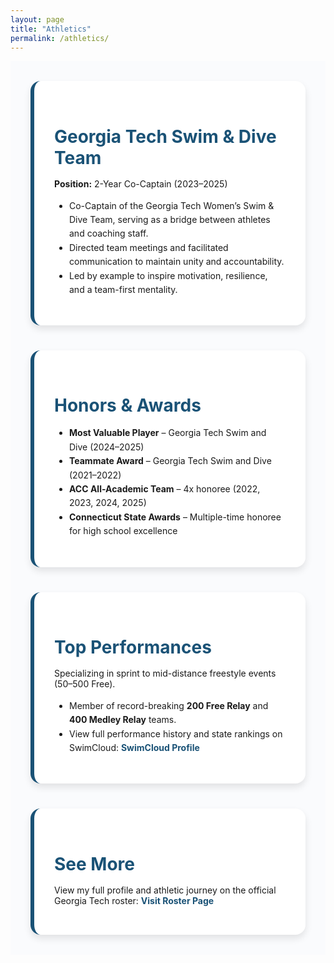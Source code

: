 ```yaml
---
layout: page
title: "Athletics"
permalink: /athletics/
---
```


<div class="athletics-wrapper">

  <section class="athletic-card">
    <h2>Georgia Tech Swim & Dive Team</h2>
    <p><strong>Position:</strong> 2-Year Co-Captain (2023–2025)</p>
    <ul>
      <li>Co-Captain of the Georgia Tech Women’s Swim & Dive Team, serving as a bridge between athletes and coaching staff.</li>
      <li>Directed team meetings and facilitated communication to maintain unity and accountability.</li>
      <li>Led by example to inspire motivation, resilience, and a team-first mentality.</li>
    </ul>
  </section>

  <section class="athletic-card">
    <h2>Honors & Awards</h2>
    <ul>
      <li><strong>Most Valuable Player</strong> – Georgia Tech Swim and Dive (2024–2025)</li>
      <li><strong>Teammate Award</strong> – Georgia Tech Swim and Dive (2021–2022)</li>
      <li><strong>ACC All-Academic Team</strong> – 4x honoree (2022, 2023, 2024, 2025)</li>
      <li><strong>Connecticut State Awards</strong> – Multiple-time honoree for high school excellence</li>
    </ul>
  </section>

  <section class="athletic-card">
    <h2>Top Performances</h2>
    <p>Specializing in sprint to mid-distance freestyle events (50–500 Free).</p>
    <ul>
      <li>Member of record-breaking <strong>200 Free Relay</strong> and <strong>400 Medley Relay</strong> teams.</li>
      <li>View full performance history and state rankings on SwimCloud:
        <a href="https://www.swimcloud.com/swimmer/1170571/" target="_blank">SwimCloud Profile</a>
      </li>
    </ul>
  </section>

  <section class="athletic-card">
    <h2>See More</h2>
    <p>
      View my full profile and athletic journey on the official Georgia Tech roster:
      <a href="https://ramblinwreck.com/sports/c-swim/roster/season/2024-25/sophie-murphy/" target="_blank">
        Visit Roster Page
      </a>
    </p>
  </section>

</div>

<style>
.athletics-wrapper {
  display: grid;
  gap: 2.5rem;
  padding: 2rem;
  background: #fafbfd;
}

.athletic-card {
  background: #ffffff;
  border-left: 6px solid #1a5276;
  border-radius: 1rem;
  box-shadow: 0 6px 12px rgba(0,0,0,0.1);
  padding: 2rem;
  transition: transform 0.3s ease;
}

.athletic-card:hover {
  transform: translateY(-5px);
}

.athletic-card h2 {
  font-size: 1.75rem;
  color: #1a5276;
  margin-bottom: 1rem;
}

.athletic-card ul {
  margin-top: 1rem;
  list-style-type: disc;
  padding-left: 1.5rem;
  line-height: 1.6;
}

.athletic-card a {
  color: #1a5276;
  font-weight: bold;
  text-decoration: none;
}

.athletic-card a:hover {
  text-decoration: underline;
}
</style>
